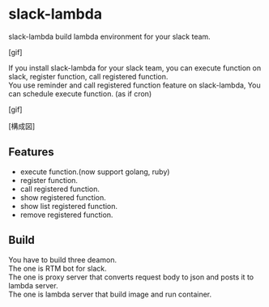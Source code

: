 # slack-lambda

slack-lambda build lambda environment for your slack team.

[gif]

If you install slack-lambda for your slack team, you can execute function on slack, register function, call registered function.  
You use reminder and call registered function feature on slack-lambda, You can schedule execute function. (as if cron)

[gif]


[構成図]

## Features
- execute function.(now support golang, ruby)  
- register function.  
- call registered function.  
- show registered function.  
- show list registered function.  
- remove registered function.  

## Build
You have to build three deamon.  
The one is RTM bot for slack.  
The one is proxy server that converts request body to json and posts it to lambda server.  
The one is lambda server that build image and run container.

```
```
